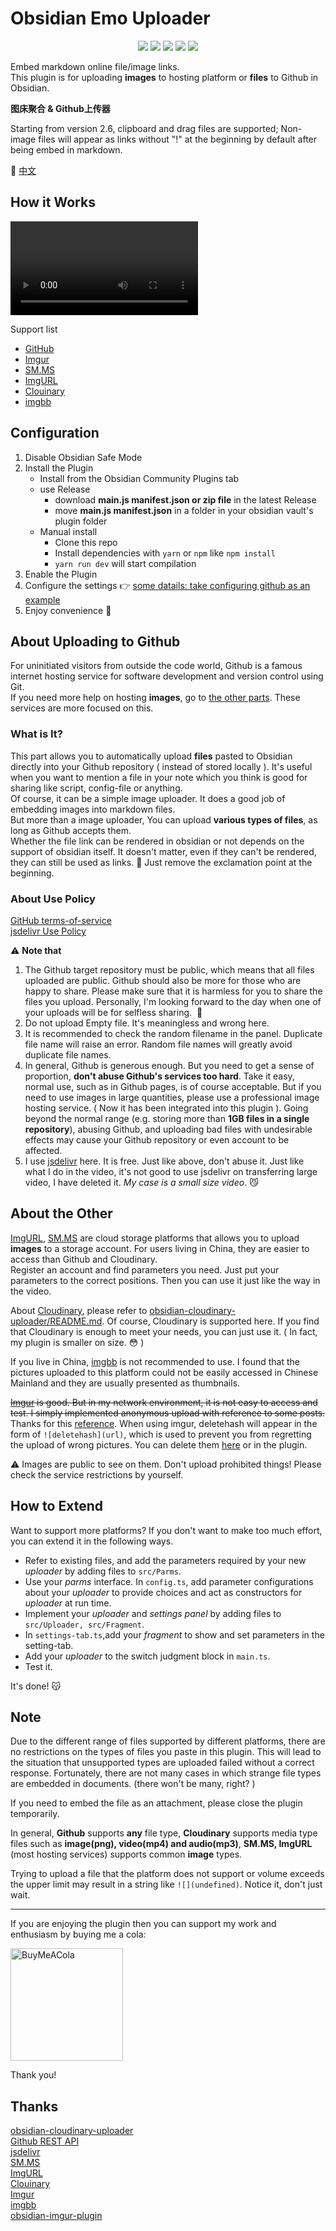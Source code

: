 # Obsidian Emo Uploader

<p align="center">
		<img src="https://img.shields.io/github/release-date/yaleiyale/obsidian-emo-uploader?style=for-the-badge">
      <img src="https://img.shields.io/github/downloads/yaleiyale/obsidian-emo-uploader/total?style=for-the-badge">
      <img src="https://img.shields.io/github/license/yaleiyale/obsidian-emo-uploader?style=for-the-badge">
      <img src="https://img.shields.io/github/stars/yaleiyale/obsidian-emo-uploader?style=for-the-badge">
      <img src="https://www.codefactor.io/repository/github/yaleiyale/obsidian-emo-uploader/badge?style=for-the-badge">
</p>

Embed markdown online file/image links.  
This plugin is for uploading **images** to hosting platform or **files** to Github in Obsidian.  

**图床聚合 & Github上传器**  

Starting from version 2.6, clipboard and drag files are supported; Non-image files will appear as links without "!" at the beginning by default after being embed in markdown.

🚩 [中文](https://lestua.eu.org/notes/2022/10/16/172318)  

## How it Works

<video src="https://user-images.githubusercontent.com/55282569/200258839-0979aa8c-7e5b-4254-bbe3-b9eeff458a40.mp4" controls="controls"></video>

Support list

- [GitHub](https://github.com/)
- [Imgur](https://imgur.com/)
- [SM.MS](https://smms.app/)
- [ImgURL](https://www.imgurl.org/)
- [Clouinary](https://cloudinary.com/)
- [imgbb](https://imgbb.com/)

## Configuration

1. Disable Obsidian Safe Mode
2. Install the Plugin
   - Install from the Obsidian Community Plugins tab
   - use Release
      - download **main.js manifest.json or zip file** in the latest Release
      - move **main.js manifest.json** in a folder in your obsidian vault's plugin folder
   - Manual install
      - Clone this repo
      - Install dependencies with `yarn` or `npm` like `npm install`
      - `yarn run dev` will start compilation
3. Enable the Plugin
4. Configure the settings 👉 [some datails: take configuring github as an example](https://lestua.eu.org/notes/2022/10/16/172318#english)
5. Enjoy convenience 🌟

## About Uploading to Github

For uninitiated visitors from outside the code world, Github is a famous internet hosting service for software development and version control using Git.  
If you need more help on hosting **images**, go to [the other parts](https://github.com/yaleiyale/obsidian-emo-uploader#about-the-other). These services are more focused on this.    

### What is It?

This part allows you to automatically upload **files** pasted to Obsidian directly into your Github repository ( instead of stored locally ). It's useful when you want to mention a file in your note which you think is good for sharing like script, config-file or anything.  
Of course, it can be a simple image uploader. It does a good job of embedding images into markdown files.  
But more than a image uploader, You can upload **various types of files**, as long as Github accepts them.  
Whether the file link can be rendered in obsidian or not depends on the support of obsidian itself. It doesn't matter, even if they can't be rendered, they can still be used as links. 🍭 Just remove the exclamation point at the beginning.  

### About Use Policy

[GitHub terms-of-service](https://docs.github.com/cn/site-policy/github-terms/github-terms-of-service)  
[jsdelivr Use Policy](https://www.jsdelivr.com/terms/acceptable-use-policy-jsdelivr-net)  

⚠️ **Note that**

1. The Github target repository must be public, which means that all files uploaded are public. Github should also be more for those who are happy to share. Please make sure that it is harmless for you to share the files you upload. Personally, I'm looking forward to the day when one of your uploads will be for selfless sharing.  🌻  
2. Do not upload Empty file. It's meaningless and wrong here.
3. It is recommended to check the random filename in the panel. Duplicate file name will raise an error. Random file names will greatly avoid duplicate file names.  
4. In general, Github is generous enough. But you need to get a sense of proportion, **don't abuse Github's services too hard**. Take it easy, normal use, such as in Github pages, is of course acceptable. But if you need to use images in large quantities, please use a professional image hosting service. ( Now it has been integrated into this plugin ). Going beyond the normal range (e.g. storing more than **1GB files in a single repository**), abusing Github, and uploading bad files with undesirable effects may cause your Github repository or even account to be affected.
5. I use [jsdelivr](https://www.jsdelivr.com/) here. It is free. Just like above, don't abuse it. Just like what I do in the video, it's not good to use jsdelivr on transferring large video, I have deleted it. *My case is a small size video*. 😼

## About the Other

[ImgURL](https://www.imgurl.org/), [SM.MS](https://smms.app/) are cloud storage platforms that allows you to upload **images** to a storage account. For users living in China, they are easier to access than Github and Cloudinary.  
Register an account and find parameters you need. Just put your parameters to the correct positions. Then you can use it just like the way in the video.

About [Cloudinary](https://cloudinary.com/), please refer to [obsidian-cloudinary-uploader/README.md](https://github.com/jordanhandy/obsidian-cloudinary-uploader/blob/main/README.md). Of course, Cloudinary is supported here. If you find that Cloudinary is enough to meet your needs, you can just use it. ( In fact, my plugin is smaller on size. 😳 )

If you live in China, [imgbb](https://imgbb.com/) is not recommended to use. I found that the pictures uploaded to this platform could not be easily accessed in Chinese Mainland and they are usually presented as thumbnails.

~~[Imgur](https://imgur.com/) is good. But in my network environment, it is not easy to access and test. I simply implemented anonymous upload with reference to some posts.~~ Thanks for this [reference](https://github.com/gavvvr/obsidian-imgur-plugin). When using imgur, deletehash will appear in the form of `![deletehash](url)`, which is used to prevent you from regretting the upload of wrong pictures. You can delete them [here](https://lestua.eu.org/imgurdeleteimage) or in the plugin.

⚠️ Images are public to see on them. Don't upload prohibited things! Please check the service restrictions by yourself.

## How to Extend

Want to support more platforms? If you don't want to make too much effort, you can extend it in the following ways.  

- Refer to existing files, and add the parameters required by your new *uploader* by adding files to `src/Parms`.
- Use your *parms* interface. In `config.ts`, add parameter configurations about your *uploader* to provide choices and act as constructors for *uploader* at run time.
- Implement your *uploader* and *settings panel* by adding files to `src/Uploader, src/Fragment`.
- In `settings-tab.ts`,add your *fragment* to show and set parameters in the setting-tab.
- Add your *uploader* to the switch judgment block in `main.ts`.
- Test it.

It's done! 😽

## Note

Due to the different range of files supported by different platforms, there are no restrictions on the types of files you paste in this plugin. This will lead to the situation that unsupported types are uploaded failed without a correct response. Fortunately, there are not many cases in which strange file types are embedded in documents. (there won't be many, right? )

If you need to embed the file as an attachment, please close the plugin temporarily.

In general, **Github** supports **any** file type, **Cloudinary** supports media type files such as **image(png), video(mp4) and audio(mp3)**, **SM.MS, ImgURL** (most hosting services) supports common **image** types.  

Trying to upload a file that the platform does not support or volume exceeds the upper limit may result in a string like `![](undefined)`. Notice it, don't just wait.  

---

If you are enjoying the plugin then you can support my work and enthusiasm by buying me a cola:  

<a id="cola" href="https://lestua.eu.org/donate/"><img src="https://s1.ax1x.com/2022/10/30/xIMoKU.png" alt="BuyMeACola" width="180" style="margin:auto"></a>

Thank you!

## Thanks

[obsidian-cloudinary-uploader](https://github.com/jordanhandy/obsidian-cloudinary-uploader)  
[Github REST API](https://docs.github.com/cn/rest)  
[jsdelivr](https://www.jsdelivr.com/)  
[SM.MS](https://smms.app/)  
[ImgURL](https://www.imgurl.org/)  
[Clouinary](https://cloudinary.com/)  
[Imgur](https://imgur.com/)  
[imgbb](https://imgbb.com/)  
[obsidian-imgur-plugin](https://github.com/gavvvr/obsidian-imgur-plugin)